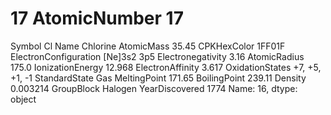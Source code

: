 # 17 AtomicNumber                         17
Symbol                               Cl
Name                           Chlorine
AtomicMass                        35.45
CPKHexColor                      1FF01F
ElectronConfiguration       [Ne]3s2 3p5
Electronegativity                  3.16
AtomicRadius                      175.0
IonizationEnergy                 12.968
ElectronAffinity                  3.617
OxidationStates          +7, +5, +1, -1
StandardState                       Gas
MeltingPoint                     171.65
BoilingPoint                     239.11
Density                        0.003214
GroupBlock                      Halogen
YearDiscovered                     1774
Name: 16, dtype: object